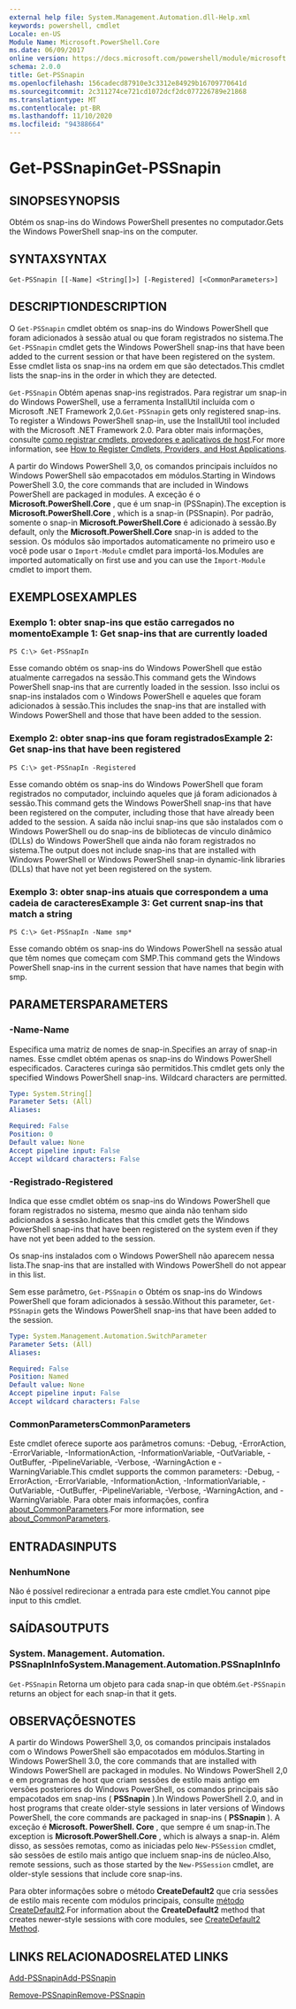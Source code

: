 ```yaml
---
external help file: System.Management.Automation.dll-Help.xml
keywords: powershell, cmdlet
Locale: en-US
Module Name: Microsoft.PowerShell.Core
ms.date: 06/09/2017
online version: https://docs.microsoft.com/powershell/module/microsoft.powershell.core/get-pssnapin?view=powershell-5.1&WT.mc_id=ps-gethelp
schema: 2.0.0
title: Get-PSSnapin
ms.openlocfilehash: 156cadecd87910e3c3312e84929b16709770641d
ms.sourcegitcommit: 2c311274ce721cd1072dcf2dc077226789e21868
ms.translationtype: MT
ms.contentlocale: pt-BR
ms.lasthandoff: 11/10/2020
ms.locfileid: "94388664"
---
```

# <span data-ttu-id="122b5-103">Get-PSSnapin</span><span class="sxs-lookup"><span data-stu-id="122b5-103">Get-PSSnapin</span></span>

## <span data-ttu-id="122b5-104">SINOPSE</span><span class="sxs-lookup"><span data-stu-id="122b5-104">SYNOPSIS</span></span>
<span data-ttu-id="122b5-105">Obtém os snap-ins do Windows PowerShell presentes no computador.</span><span class="sxs-lookup"><span data-stu-id="122b5-105">Gets the Windows PowerShell snap-ins on the computer.</span></span>

## <span data-ttu-id="122b5-106">SYNTAX</span><span class="sxs-lookup"><span data-stu-id="122b5-106">SYNTAX</span></span>

```
Get-PSSnapin [[-Name] <String[]>] [-Registered] [<CommonParameters>]
```

## <span data-ttu-id="122b5-107">DESCRIPTION</span><span class="sxs-lookup"><span data-stu-id="122b5-107">DESCRIPTION</span></span>

<span data-ttu-id="122b5-108">O `Get-PSSnapin` cmdlet obtém os snap-ins do Windows PowerShell que foram adicionados à sessão atual ou que foram registrados no sistema.</span><span class="sxs-lookup"><span data-stu-id="122b5-108">The `Get-PSSnapin` cmdlet gets the Windows PowerShell snap-ins that have been added to the current session or that have been registered on the system.</span></span> <span data-ttu-id="122b5-109">Esse cmdlet lista os snap-ins na ordem em que são detectados.</span><span class="sxs-lookup"><span data-stu-id="122b5-109">This cmdlet lists the snap-ins in the order in which they are detected.</span></span>

<span data-ttu-id="122b5-110">`Get-PSSnapin` Obtém apenas snap-ins registrados. Para registrar um snap-in do Windows PowerShell, use a ferramenta InstallUtil incluída com o Microsoft .NET Framework 2,0.</span><span class="sxs-lookup"><span data-stu-id="122b5-110">`Get-PSSnapin` gets only registered snap-ins. To register a Windows PowerShell snap-in, use the InstallUtil tool included with the Microsoft .NET Framework 2.0.</span></span> <span data-ttu-id="122b5-111">Para obter mais informações, consulte [como registrar cmdlets, provedores e aplicativos de host](/previous-versions//ms714644(v=vs.85)).</span><span class="sxs-lookup"><span data-stu-id="122b5-111">For more information, see [How to Register Cmdlets, Providers, and Host Applications](/previous-versions//ms714644(v=vs.85)).</span></span>

<span data-ttu-id="122b5-112">A partir do Windows PowerShell 3,0, os comandos principais incluídos no Windows PowerShell são empacotados em módulos.</span><span class="sxs-lookup"><span data-stu-id="122b5-112">Starting in Windows PowerShell 3.0, the core commands that are included in Windows PowerShell are packaged in modules.</span></span> <span data-ttu-id="122b5-113">A exceção é o **Microsoft.PowerShell.Core** , que é um snap-in (PSSnapin).</span><span class="sxs-lookup"><span data-stu-id="122b5-113">The exception is **Microsoft.PowerShell.Core** , which is a snap-in (PSSnapin).</span></span>
<span data-ttu-id="122b5-114">Por padrão, somente o snap-in **Microsoft.PowerShell.Core** é adicionado à sessão.</span><span class="sxs-lookup"><span data-stu-id="122b5-114">By default, only the **Microsoft.PowerShell.Core** snap-in is added to the session.</span></span> <span data-ttu-id="122b5-115">Os módulos são importados automaticamente no primeiro uso e você pode usar o `Import-Module` cmdlet para importá-los.</span><span class="sxs-lookup"><span data-stu-id="122b5-115">Modules are imported automatically on first use and you can use the `Import-Module` cmdlet to import them.</span></span>

## <span data-ttu-id="122b5-116">EXEMPLOS</span><span class="sxs-lookup"><span data-stu-id="122b5-116">EXAMPLES</span></span>

### <span data-ttu-id="122b5-117">Exemplo 1: obter snap-ins que estão carregados no momento</span><span class="sxs-lookup"><span data-stu-id="122b5-117">Example 1: Get snap-ins that are currently loaded</span></span>

```
PS C:\> Get-PSSnapIn
```

<span data-ttu-id="122b5-118">Esse comando obtém os snap-ins do Windows PowerShell que estão atualmente carregados na sessão.</span><span class="sxs-lookup"><span data-stu-id="122b5-118">This command gets the Windows PowerShell snap-ins that are currently loaded in the session.</span></span> <span data-ttu-id="122b5-119">Isso inclui os snap-ins instalados com o Windows PowerShell e aqueles que foram adicionados à sessão.</span><span class="sxs-lookup"><span data-stu-id="122b5-119">This includes the snap-ins that are installed with Windows PowerShell and those that have been added to the session.</span></span>

### <span data-ttu-id="122b5-120">Exemplo 2: obter snap-ins que foram registrados</span><span class="sxs-lookup"><span data-stu-id="122b5-120">Example 2: Get snap-ins that have been registered</span></span>

```
PS C:\> get-PSSnapIn -Registered
```

<span data-ttu-id="122b5-121">Esse comando obtém os snap-ins do Windows PowerShell que foram registrados no computador, incluindo aqueles que já foram adicionados à sessão.</span><span class="sxs-lookup"><span data-stu-id="122b5-121">This command gets the Windows PowerShell snap-ins that have been registered on the computer, including those that have already been added to the session.</span></span> <span data-ttu-id="122b5-122">A saída não inclui snap-ins que são instalados com o Windows PowerShell ou do snap-ins de bibliotecas de vínculo dinâmico (DLLs) do Windows PowerShell que ainda não foram registrados no sistema.</span><span class="sxs-lookup"><span data-stu-id="122b5-122">The output does not include snap-ins that are installed with Windows PowerShell or Windows PowerShell snap-in dynamic-link libraries (DLLs) that have not yet been registered on the system.</span></span>

### <span data-ttu-id="122b5-123">Exemplo 3: obter snap-ins atuais que correspondem a uma cadeia de caracteres</span><span class="sxs-lookup"><span data-stu-id="122b5-123">Example 3: Get current snap-ins that match a string</span></span>

```
PS C:\> Get-PSSnapIn -Name smp*
```

<span data-ttu-id="122b5-124">Esse comando obtém os snap-ins do Windows PowerShell na sessão atual que têm nomes que começam com SMP.</span><span class="sxs-lookup"><span data-stu-id="122b5-124">This command gets the Windows PowerShell snap-ins in the current session that have names that begin with smp.</span></span>

## <span data-ttu-id="122b5-125">PARAMETERS</span><span class="sxs-lookup"><span data-stu-id="122b5-125">PARAMETERS</span></span>

### <span data-ttu-id="122b5-126">-Name</span><span class="sxs-lookup"><span data-stu-id="122b5-126">-Name</span></span>

<span data-ttu-id="122b5-127">Especifica uma matriz de nomes de snap-in.</span><span class="sxs-lookup"><span data-stu-id="122b5-127">Specifies an array of snap-in names.</span></span> <span data-ttu-id="122b5-128">Esse cmdlet obtém apenas os snap-ins do Windows PowerShell especificados. Caracteres curinga são permitidos.</span><span class="sxs-lookup"><span data-stu-id="122b5-128">This cmdlet gets only the specified Windows PowerShell snap-ins. Wildcard characters are permitted.</span></span>

```yaml
Type: System.String[]
Parameter Sets: (All)
Aliases:

Required: False
Position: 0
Default value: None
Accept pipeline input: False
Accept wildcard characters: False
```

### <span data-ttu-id="122b5-129">-Registrado</span><span class="sxs-lookup"><span data-stu-id="122b5-129">-Registered</span></span>

<span data-ttu-id="122b5-130">Indica que esse cmdlet obtém os snap-ins do Windows PowerShell que foram registrados no sistema, mesmo que ainda não tenham sido adicionados à sessão.</span><span class="sxs-lookup"><span data-stu-id="122b5-130">Indicates that this cmdlet gets the Windows PowerShell snap-ins that have been registered on the system even if they have not yet been added to the session.</span></span>

<span data-ttu-id="122b5-131">Os snap-ins instalados com o Windows PowerShell não aparecem nessa lista.</span><span class="sxs-lookup"><span data-stu-id="122b5-131">The snap-ins that are installed with Windows PowerShell do not appear in this list.</span></span>

<span data-ttu-id="122b5-132">Sem esse parâmetro, `Get-PSSnapin` o Obtém os snap-ins do Windows PowerShell que foram adicionados à sessão.</span><span class="sxs-lookup"><span data-stu-id="122b5-132">Without this parameter, `Get-PSSnapin` gets the Windows PowerShell snap-ins that have been added to the session.</span></span>

```yaml
Type: System.Management.Automation.SwitchParameter
Parameter Sets: (All)
Aliases:

Required: False
Position: Named
Default value: None
Accept pipeline input: False
Accept wildcard characters: False
```

### <span data-ttu-id="122b5-133">CommonParameters</span><span class="sxs-lookup"><span data-stu-id="122b5-133">CommonParameters</span></span>

<span data-ttu-id="122b5-134">Este cmdlet oferece suporte aos parâmetros comuns: -Debug, -ErrorAction, -ErrorVariable, -InformationAction, -InformationVariable, -OutVariable, -OutBuffer, -PipelineVariable, -Verbose, -WarningAction e -WarningVariable.</span><span class="sxs-lookup"><span data-stu-id="122b5-134">This cmdlet supports the common parameters: -Debug, -ErrorAction, -ErrorVariable, -InformationAction, -InformationVariable, -OutVariable, -OutBuffer, -PipelineVariable, -Verbose, -WarningAction, and -WarningVariable.</span></span> <span data-ttu-id="122b5-135">Para obter mais informações, confira [about_CommonParameters](https://go.microsoft.com/fwlink/?LinkID=113216).</span><span class="sxs-lookup"><span data-stu-id="122b5-135">For more information, see [about_CommonParameters](https://go.microsoft.com/fwlink/?LinkID=113216).</span></span>

## <span data-ttu-id="122b5-136">ENTRADAS</span><span class="sxs-lookup"><span data-stu-id="122b5-136">INPUTS</span></span>

### <span data-ttu-id="122b5-137">Nenhum</span><span class="sxs-lookup"><span data-stu-id="122b5-137">None</span></span>
<span data-ttu-id="122b5-138">Não é possível redirecionar a entrada para este cmdlet.</span><span class="sxs-lookup"><span data-stu-id="122b5-138">You cannot pipe input to this cmdlet.</span></span>

## <span data-ttu-id="122b5-139">SAÍDAS</span><span class="sxs-lookup"><span data-stu-id="122b5-139">OUTPUTS</span></span>

### <span data-ttu-id="122b5-140">System. Management. Automation. PSSnapInInfo</span><span class="sxs-lookup"><span data-stu-id="122b5-140">System.Management.Automation.PSSnapInInfo</span></span>

<span data-ttu-id="122b5-141">`Get-PSSnapin` Retorna um objeto para cada snap-in que obtém.</span><span class="sxs-lookup"><span data-stu-id="122b5-141">`Get-PSSnapin` returns an object for each snap-in that it gets.</span></span>

## <span data-ttu-id="122b5-142">OBSERVAÇÕES</span><span class="sxs-lookup"><span data-stu-id="122b5-142">NOTES</span></span>

<span data-ttu-id="122b5-143">A partir do Windows PowerShell 3,0, os comandos principais instalados com o Windows PowerShell são empacotados em módulos.</span><span class="sxs-lookup"><span data-stu-id="122b5-143">Starting in Windows PowerShell 3.0, the core commands that are installed with Windows PowerShell are packaged in modules.</span></span> <span data-ttu-id="122b5-144">No Windows PowerShell 2,0 e em programas de host que criam sessões de estilo mais antigo em versões posteriores do Windows PowerShell, os comandos principais são empacotados em snap-ins ( **PSSnapin** ).</span><span class="sxs-lookup"><span data-stu-id="122b5-144">In Windows PowerShell 2.0, and in host programs that create older-style sessions in later versions of Windows PowerShell, the core commands are packaged in snap-ins ( **PSSnapin** ).</span></span> <span data-ttu-id="122b5-145">A exceção é **Microsoft. PowerShell. Core** , que sempre é um snap-in.</span><span class="sxs-lookup"><span data-stu-id="122b5-145">The exception is **Microsoft.PowerShell.Core** , which is always a snap-in.</span></span> <span data-ttu-id="122b5-146">Além disso, as sessões remotas, como as iniciadas pelo `New-PSSession` cmdlet, são sessões de estilo mais antigo que incluem snap-ins de núcleo.</span><span class="sxs-lookup"><span data-stu-id="122b5-146">Also, remote sessions, such as those started by the `New-PSSession` cmdlet, are older-style sessions that include core snap-ins.</span></span>

 <span data-ttu-id="122b5-147">Para obter informações sobre o método **CreateDefault2** que cria sessões de estilo mais recente com módulos principais, consulte [método CreateDefault2](/dotnet/api/system.management.automation.runspaces.initialsessionstate.createdefault2#System_Management_Automation_Runspaces_InitialSessionState_CreateDefault2).</span><span class="sxs-lookup"><span data-stu-id="122b5-147">For information about the **CreateDefault2** method that creates newer-style sessions with core modules, see [CreateDefault2 Method](/dotnet/api/system.management.automation.runspaces.initialsessionstate.createdefault2#System_Management_Automation_Runspaces_InitialSessionState_CreateDefault2).</span></span>

## <span data-ttu-id="122b5-148">LINKS RELACIONADOS</span><span class="sxs-lookup"><span data-stu-id="122b5-148">RELATED LINKS</span></span>

[<span data-ttu-id="122b5-149">Add-PSSnapin</span><span class="sxs-lookup"><span data-stu-id="122b5-149">Add-PSSnapin</span></span>](Add-PSSnapin.md)

[<span data-ttu-id="122b5-150">Remove-PSSnapin</span><span class="sxs-lookup"><span data-stu-id="122b5-150">Remove-PSSnapin</span></span>](Remove-PSSnapin.md)

